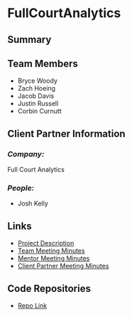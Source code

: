 ﻿# FullCourtAnalytics

## Summary

## Team Members
- Bryce Woody
- Zach Hoeing
- Jacob Davis
- Justin Russell
- Corbin Curnutt

## Client Partner Information
### *Company:*
Full Court Analytics

### *People:*
- Josh Kelly

## Links
- [Project Description]()
- [Team Meeting Minutes]()
- [Mentor Meeting Minutes]()
- [Client Partner Meeting Minutes]()

## Code Repositories
- [Repo Link]()
